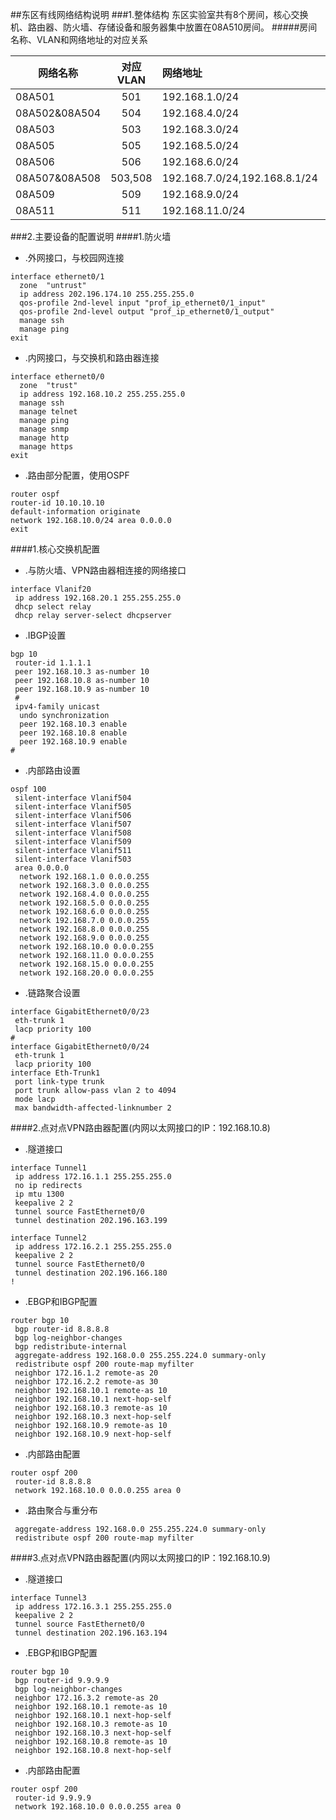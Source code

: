 ##东区有线网络结构说明
###1.整体结构
东区实验室共有8个房间，核心交换机、路由器、防火墙、存储设备和服务器集中放置在08A510房间。
#####房间名称、VLAN和网络地址的对应关系


|网络名称                 |对应VLAN|网络地址                      |网关                   |
|--------                |:------:|:--------                    |:---                   |
|08A501                  |501     |192.168.1.0/24               |192.168.1.1            |
|08A502&08A504           |504     |192.168.4.0/24               |192.168.4.1            |
|08A503                  |503     |192.168.3.0/24               |192.168.3.1            |
|08A505                  |505     |192.168.5.0/24               |192.168.5.1            |
|08A506                  |506     |192.168.6.0/24               |192.168.6.1            |
|08A507&08A508           |503,508 |192.168.7.0/24,192.168.8.1/24|192.168.7.1,192.168.8.1|
|08A509                  |509     |192.168.9.0/24               |192.168.9.1            |
|08A511                  |511     |192.168.11.0/24              |192.168.11.1           |


###2.主要设备的配置说明
####1.防火墙

- .外网接口，与校园网连接

```
interface ethernet0/1
  zone  "untrust"
  ip address 202.196.174.10 255.255.255.0
  qos-profile 2nd-level input "prof_ip_ethernet0/1_input"
  qos-profile 2nd-level output "prof_ip_ethernet0/1_output"
  manage ssh                                                        
  manage ping
exit
```

- .内网接口，与交换机和路由器连接

```
interface ethernet0/0
  zone  "trust"
  ip address 192.168.10.2 255.255.255.0
  manage ssh
  manage telnet
  manage ping
  manage snmp
  manage http
  manage https
exit
```

- .路由部分配置，使用OSPF

```
router ospf
router-id 10.10.10.10
default-information originate              
network 192.168.10.0/24 area 0.0.0.0
exit
```

####1.核心交换机配置

- .与防火墙、VPN路由器相连接的网络接口

```
interface Vlanif20
 ip address 192.168.20.1 255.255.255.0
 dhcp select relay
 dhcp relay server-select dhcpserver
```

- .IBGP设置

```
bgp 10
 router-id 1.1.1.1
 peer 192.168.10.3 as-number 10
 peer 192.168.10.8 as-number 10
 peer 192.168.10.9 as-number 10
 #
 ipv4-family unicast
  undo synchronization
  peer 192.168.10.3 enable
  peer 192.168.10.8 enable
  peer 192.168.10.9 enable
#
```

- .内部路由设置

```
ospf 100
 silent-interface Vlanif504
 silent-interface Vlanif505               
 silent-interface Vlanif506
 silent-interface Vlanif507
 silent-interface Vlanif508
 silent-interface Vlanif509
 silent-interface Vlanif511
 silent-interface Vlanif503
 area 0.0.0.0
  network 192.168.1.0 0.0.0.255
  network 192.168.3.0 0.0.0.255
  network 192.168.4.0 0.0.0.255
  network 192.168.5.0 0.0.0.255
  network 192.168.6.0 0.0.0.255
  network 192.168.7.0 0.0.0.255
  network 192.168.8.0 0.0.0.255
  network 192.168.9.0 0.0.0.255
  network 192.168.10.0 0.0.0.255
  network 192.168.11.0 0.0.0.255
  network 192.168.15.0 0.0.0.255
  network 192.168.20.0 0.0.0.255
```

- .链路聚合设置

```
interface GigabitEthernet0/0/23
 eth-trunk 1
 lacp priority 100                        
#
interface GigabitEthernet0/0/24
 eth-trunk 1
 lacp priority 100
interface Eth-Trunk1
 port link-type trunk
 port trunk allow-pass vlan 2 to 4094
 mode lacp
 max bandwidth-affected-linknumber 2
```

####2.点对点VPN路由器配置(内网以太网接口的IP：192.168.10.8)

- .隧道接口

```
interface Tunnel1
 ip address 172.16.1.1 255.255.255.0
 no ip redirects
 ip mtu 1300
 keepalive 2 2
 tunnel source FastEthernet0/0
 tunnel destination 202.196.163.199

interface Tunnel2
 ip address 172.16.2.1 255.255.255.0
 keepalive 2 2
 tunnel source FastEthernet0/0
 tunnel destination 202.196.166.180
!
```

- .EBGP和IBGP配置

```
router bgp 10
 bgp router-id 8.8.8.8
 bgp log-neighbor-changes
 bgp redistribute-internal
 aggregate-address 192.168.0.0 255.255.224.0 summary-only
 redistribute ospf 200 route-map myfilter
 neighbor 172.16.1.2 remote-as 20
 neighbor 172.16.2.2 remote-as 30
 neighbor 192.168.10.1 remote-as 10
 neighbor 192.168.10.1 next-hop-self
 neighbor 192.168.10.3 remote-as 10
 neighbor 192.168.10.3 next-hop-self
 neighbor 192.168.10.9 remote-as 10
 neighbor 192.168.10.9 next-hop-self
```

- .内部路由配置

```
router ospf 200
 router-id 8.8.8.8
 network 192.168.10.0 0.0.0.255 area 0
```

- .路由聚合与重分布

```
 aggregate-address 192.168.0.0 255.255.224.0 summary-only
 redistribute ospf 200 route-map myfilter
```

####3.点对点VPN路由器配置(内网以太网接口的IP：192.168.10.9)

- .隧道接口

```
interface Tunnel3
 ip address 172.16.3.1 255.255.255.0
 keepalive 2 2
 tunnel source FastEthernet0/0
 tunnel destination 202.196.163.194
```

- .EBGP和IBGP配置

```
router bgp 10
 bgp router-id 9.9.9.9
 bgp log-neighbor-changes
 neighbor 172.16.3.2 remote-as 20
 neighbor 192.168.10.1 remote-as 10
 neighbor 192.168.10.1 next-hop-self
 neighbor 192.168.10.3 remote-as 10
 neighbor 192.168.10.3 next-hop-self
 neighbor 192.168.10.8 remote-as 10
 neighbor 192.168.10.8 next-hop-self
```

- .内部路由配置

```
router ospf 200
 router-id 9.9.9.9
 network 192.168.10.0 0.0.0.255 area 0
```
